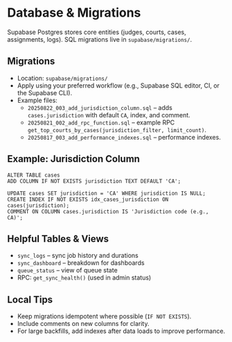 # Database & Migrations

Supabase Postgres stores core entities (judges, courts, cases, assignments, logs). SQL migrations live in `supabase/migrations/`.

## Migrations
- Location: `supabase/migrations/`
- Apply using your preferred workflow (e.g., Supabase SQL editor, CI, or the Supabase CLI).
- Example files:
  - `20250822_003_add_jurisdiction_column.sql` – adds `cases.jurisdiction` with default `CA`, index, and comment.
  - `20250821_002_add_rpc_function.sql` – example RPC `get_top_courts_by_cases(jurisdiction_filter, limit_count)`.
  - `20250817_003_add_performance_indexes.sql` – performance indexes.

## Example: Jurisdiction Column
```
ALTER TABLE cases 
ADD COLUMN IF NOT EXISTS jurisdiction TEXT DEFAULT 'CA';

UPDATE cases SET jurisdiction = 'CA' WHERE jurisdiction IS NULL;
CREATE INDEX IF NOT EXISTS idx_cases_jurisdiction ON cases(jurisdiction);
COMMENT ON COLUMN cases.jurisdiction IS 'Jurisdiction code (e.g., CA)';
```

## Helpful Tables & Views
- `sync_logs` – sync job history and durations
- `sync_dashboard` – breakdown for dashboards
- `queue_status` – view of queue state
- RPC: `get_sync_health()` (used in admin status)

## Local Tips
- Keep migrations idempotent where possible (`IF NOT EXISTS`).
- Include comments on new columns for clarity.
- For large backfills, add indexes after data loads to improve performance.
